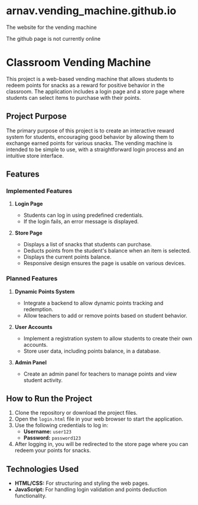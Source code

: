 # arnav.vending_machine.github.io
The website for the vending machine

The github page is not currently online

# Classroom Vending Machine

This project is a web-based vending machine that allows students to redeem points for snacks as a reward for positive behavior in the classroom. The application includes a login page and a store page where students can select items to purchase with their points.

## Project Purpose

The primary purpose of this project is to create an interactive reward system for students, encouraging good behavior by allowing them to exchange earned points for various snacks. The vending machine is intended to be simple to use, with a straightforward login process and an intuitive store interface.

## Features

### Implemented Features

1. **Login Page**
   - Students can log in using predefined credentials.
   - If the login fails, an error message is displayed.

2. **Store Page**
   - Displays a list of snacks that students can purchase.
   - Deducts points from the student's balance when an item is selected.
   - Displays the current points balance.
   - Responsive design ensures the page is usable on various devices.

### Planned Features

1. **Dynamic Points System**
   - Integrate a backend to allow dynamic points tracking and redemption.
   - Allow teachers to add or remove points based on student behavior.

2. **User Accounts**
   - Implement a registration system to allow students to create their own accounts.
   - Store user data, including points balance, in a database.

3. **Admin Panel**
   - Create an admin panel for teachers to manage points and view student activity.

## How to Run the Project

1. Clone the repository or download the project files.
2. Open the `login.html` file in your web browser to start the application.
3. Use the following credentials to log in:
   - **Username:** `user123`
   - **Password:** `password123`
4. After logging in, you will be redirected to the store page where you can redeem your points for snacks.

## Technologies Used

- **HTML/CSS:** For structuring and styling the web pages.
- **JavaScript:** For handling login validation and points deduction functionality.
